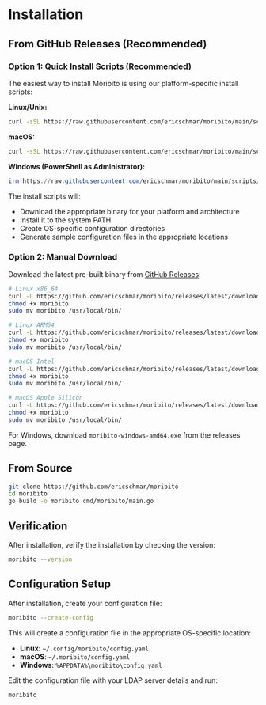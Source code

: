 # Installation

## From GitHub Releases (Recommended)

### Option 1: Quick Install Scripts (Recommended)

The easiest way to install Moribito is using our platform-specific install scripts:

**Linux/Unix:**
```bash
curl -sSL https://raw.githubusercontent.com/ericschmar/moribito/main/scripts/install.sh | bash
```

**macOS:**
```bash
curl -sSL https://raw.githubusercontent.com/ericschmar/moribito/main/scripts/install-macos.sh | bash
```

**Windows (PowerShell as Administrator):**
```powershell
irm https://raw.githubusercontent.com/ericschmar/moribito/main/scripts/install.ps1 | iex
```

The install scripts will:
- Download the appropriate binary for your platform and architecture
- Install it to the system PATH
- Create OS-specific configuration directories
- Generate sample configuration files in the appropriate locations

### Option 2: Manual Download

Download the latest pre-built binary from [GitHub Releases](https://github.com/ericschmar/moribito/releases):

```bash
# Linux x86_64
curl -L https://github.com/ericschmar/moribito/releases/latest/download/moribito-linux-amd64 -o moribito
chmod +x moribito
sudo mv moribito /usr/local/bin/

# Linux ARM64
curl -L https://github.com/ericschmar/moribito/releases/latest/download/moribito-linux-arm64 -o moribito
chmod +x moribito
sudo mv moribito /usr/local/bin/

# macOS Intel
curl -L https://github.com/ericschmar/moribito/releases/latest/download/moribito-darwin-amd64 -o moribito
chmod +x moribito
sudo mv moribito /usr/local/bin/

# macOS Apple Silicon
curl -L https://github.com/ericschmar/moribito/releases/latest/download/moribito-darwin-arm64 -o moribito
chmod +x moribito
sudo mv moribito /usr/local/bin/
```

For Windows, download `moribito-windows-amd64.exe` from the releases page.

## From Source

```bash
git clone https://github.com/ericschmar/moribito
cd moribito
go build -o moribito cmd/moribito/main.go
```

## Verification

After installation, verify the installation by checking the version:

```bash
moribito --version
```

## Configuration Setup

After installation, create your configuration file:

```bash
moribito --create-config
```

This will create a configuration file in the appropriate OS-specific location:
- **Linux**: `~/.config/moribito/config.yaml`
- **macOS**: `~/.moribito/config.yaml` 
- **Windows**: `%APPDATA%\moribito\config.yaml`

Edit the configuration file with your LDAP server details and run:

```bash
moribito
```